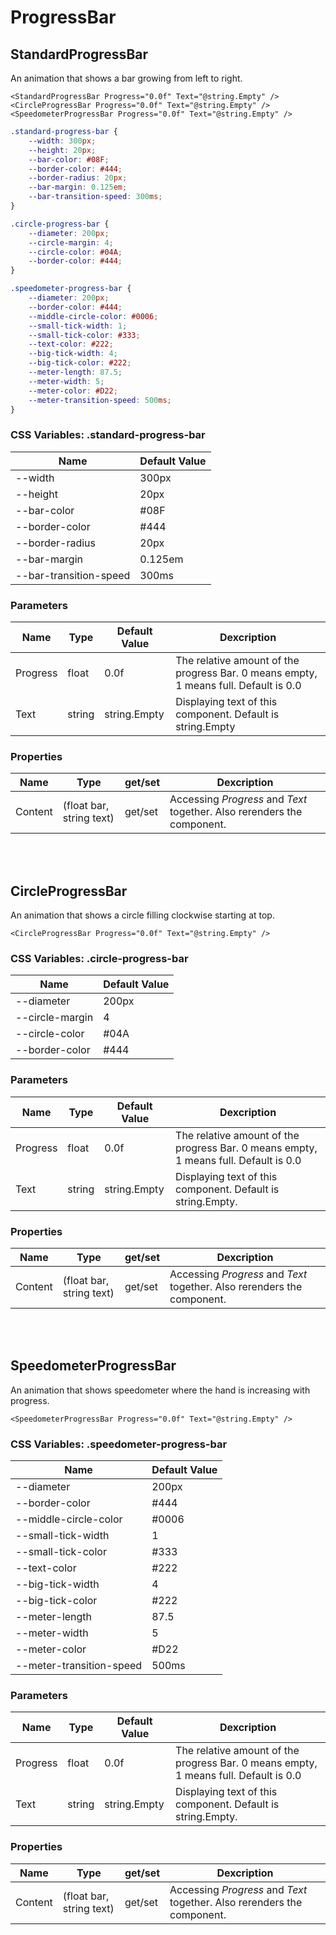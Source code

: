# ProgressBar

## StandardProgressBar

An animation that shows a bar growing from left to right.

```razor
<StandardProgressBar Progress="0.0f" Text="@string.Empty" />
<CircleProgressBar Progress="0.0f" Text="@string.Empty" />
<SpeedometerProgressBar Progress="0.0f" Text="@string.Empty" />
```

```css
.standard-progress-bar {
    --width: 300px;
    --height: 20px;
    --bar-color: #08F;
    --border-color: #444;
    --border-radius: 20px;
    --bar-margin: 0.125em;
    --bar-transition-speed: 300ms;
}

.circle-progress-bar {
    --diameter: 200px;
    --circle-margin: 4;
    --circle-color: #04A;
    --border-color: #444;
}

.speedometer-progress-bar {
    --diameter: 200px;
    --border-color: #444;
    --middle-circle-color: #0006;
    --small-tick-width: 1;
    --small-tick-color: #333;
    --text-color: #222;
    --big-tick-width: 4;
    --big-tick-color: #222;
    --meter-length: 87.5;
    --meter-width: 5;
    --meter-color: #D22;
    --meter-transition-speed: 500ms;
}
```


### CSS Variables: .standard-progress-bar

| **Name**               | **Default Value** |
| ---------------------- | ----------------- |
| --width                | 300px             |
| --height               | 20px              |
| --bar-color            | #08F              |
| --border-color         | #444              |
| --border-radius        | 20px              |
| --bar-margin           | 0.125em           |
| --bar-transition-speed | 300ms             |


### Parameters

| **Name** | **Type** | **Default Value** | **Dexcription**                                                                      |
| -------- | -------- | ----------------- | ------------------------------------------------------------------------------------ |
| Progress | float    | 0.0f              | The relative amount of the progress Bar. 0 means empty, 1 means full. Default is 0.0 |
| Text     | string   | string.Empty      | Displaying text of this component. Default is string.Empty                           |


### Properties

| **Name** | **Type**                 | get/set | **Dexcription**                                                         |
| -------- | ------------------------ | ------- | ----------------------------------------------------------------------- |
| Content  | (float bar, string text) | get/set | Accessing *Progress* and *Text* together. Also rerenders the component. |


<br></br>
## CircleProgressBar

An animation that shows a circle filling clockwise starting at top.

```razor
<CircleProgressBar Progress="0.0f" Text="@string.Empty" />
```


### CSS Variables: .circle-progress-bar

| **Name**        | **Default Value** |
| --------------- | ------------------|
| --diameter      | 200px             |
| --circle-margin | 4                 |
| --circle-color  | #04A              |
| --border-color  | #444              |


### Parameters

| **Name** | **Type** | **Default Value** | **Dexcription**                                                                      |
| -------- | -------- | ----------------- | ------------------------------------------------------------------------------------ |
| Progress | float    | 0.0f              | The relative amount of the progress Bar. 0 means empty, 1 means full. Default is 0.0 |
| Text     | string   | string.Empty      | Displaying text of this component. Default is string.Empty.                          |


### Properties

| **Name** | **Type**                 | get/set | **Dexcription**                                                         |
| -------- | ------------------------ | ------- | ----------------------------------------------------------------------- |
| Content  | (float bar, string text) | get/set | Accessing *Progress* and *Text* together. Also rerenders the component. |


<br></br>
## SpeedometerProgressBar

An animation that shows speedometer where the hand is increasing with progress.

```razor
<SpeedometerProgressBar Progress="0.0f" Text="@string.Empty" />
```


### CSS Variables: .speedometer-progress-bar

| **Name**                 | **Default Value** |
| ------------------------ | ----------------- |
| --diameter               | 200px             |
| --border-color           | #444              |
| --middle-circle-color    | #0006             |
| --small-tick-width       | 1                 |
| --small-tick-color       | #333              |
| --text-color             | #222              |
| --big-tick-width         | 4                 |
| --big-tick-color         | #222              |
| --meter-length           | 87.5              |
| --meter-width            | 5                 |
| --meter-color            | #D22              |
| --meter-transition-speed | 500ms             |


### Parameters

| **Name** | **Type** | **Default Value** | **Dexcription**                                                                      |
| -------- | -------- | ----------------- | ------------------------------------------------------------------------------------ |
| Progress | float    | 0.0f              | The relative amount of the progress Bar. 0 means empty, 1 means full. Default is 0.0 |
| Text     | string   | string.Empty      | Displaying text of this component. Default is string.Empty.                          |


### Properties

| **Name** | **Type**                 | get/set | **Dexcription**                                                         |
| -------- | ------------------------ | ------- | ----------------------------------------------------------------------- |
| Content  | (float bar, string text) | get/set | Accessing *Progress* and *Text* together. Also rerenders the component. |
